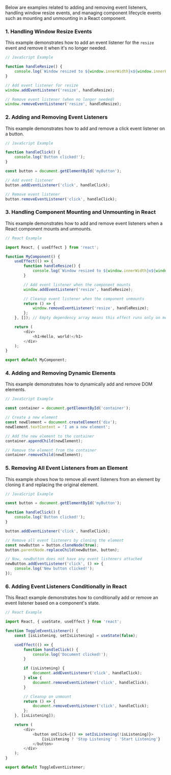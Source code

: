 Below are examples related to adding and removing event listeners, handling window resize events, and managing component lifecycle events such as mounting and unmounting in a React component.

### **1. Handling Window Resize Events**

This example demonstrates how to add an event listener for the `resize` event and remove it when it's no longer needed.

```javascript
// JavaScript Example

function handleResize() {
    console.log(`Window resized to ${window.innerWidth}x${window.innerHeight}`);
}

// Add event listener for resize
window.addEventListener('resize', handleResize);

// Remove event listener (when no longer needed)
window.removeEventListener('resize', handleResize);
```

### **2. Adding and Removing Event Listeners**

This example demonstrates how to add and remove a click event listener on a button.

```javascript
// JavaScript Example

function handleClick() {
    console.log('Button clicked!');
}

const button = document.getElementById('myButton');

// Add event listener
button.addEventListener('click', handleClick);

// Remove event listener
button.removeEventListener('click', handleClick);
```

### **3. Handling Component Mounting and Unmounting in React**

This example demonstrates how to add and remove event listeners when a React component mounts and unmounts.

```javascript
// React Example

import React, { useEffect } from 'react';

function MyComponent() {
    useEffect(() => {
        function handleResize() {
            console.log(`Window resized to ${window.innerWidth}x${window.innerHeight}`);
        }

        // Add event listener when the component mounts
        window.addEventListener('resize', handleResize);

        // Cleanup event listener when the component unmounts
        return () => {
            window.removeEventListener('resize', handleResize);
        };
    }, []); // Empty dependency array means this effect runs only on mount and unmount

    return (
        <div>
            <h1>Hello, world!</h1>
        </div>
    );
}

export default MyComponent;
```

### **4. Adding and Removing Dynamic Elements**

This example demonstrates how to dynamically add and remove DOM elements.

```javascript
// JavaScript Example

const container = document.getElementById('container');

// Create a new element
const newElement = document.createElement('div');
newElement.textContent = 'I am a new element';

// Add the new element to the container
container.appendChild(newElement);

// Remove the element from the container
container.removeChild(newElement);
```

### **5. Removing All Event Listeners from an Element**

This example shows how to remove all event listeners from an element by cloning it and replacing the original element.

```javascript
// JavaScript Example

const button = document.getElementById('myButton');

function handleClick() {
    console.log('Button clicked!');
}

button.addEventListener('click', handleClick);

// Remove all event listeners by cloning the element
const newButton = button.cloneNode(true);
button.parentNode.replaceChild(newButton, button);

// Now, newButton does not have any event listeners attached
newButton.addEventListener('click', () => {
    console.log('New button clicked!');
});
```

### **6. Adding Event Listeners Conditionally in React**

This React example demonstrates how to conditionally add or remove an event listener based on a component's state.

```javascript
// React Example

import React, { useState, useEffect } from 'react';

function ToggleEventListener() {
    const [isListening, setIsListening] = useState(false);

    useEffect(() => {
        function handleClick() {
            console.log('Document clicked!');
        }

        if (isListening) {
            document.addEventListener('click', handleClick);
        } else {
            document.removeEventListener('click', handleClick);
        }

        // Cleanup on unmount
        return () => {
            document.removeEventListener('click', handleClick);
        };
    }, [isListening]);

    return (
        <div>
            <button onClick={() => setIsListening(!isListening)}>
                {isListening ? 'Stop Listening' : 'Start Listening'}
            </button>
        </div>
    );
}

export default ToggleEventListener;
```
